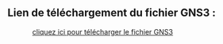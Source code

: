 ## Lien de téléchargement du fichier GNS3 : 

<a href="https://www.mediafire.com/file/gf74z9pdj0y4ep0/SAE21_Moad_RAZZAKI_Projet_fini.gns3project/file" style="margin-left:50px;">cliquez ici pour télécharger le fichier GNS3</a>
